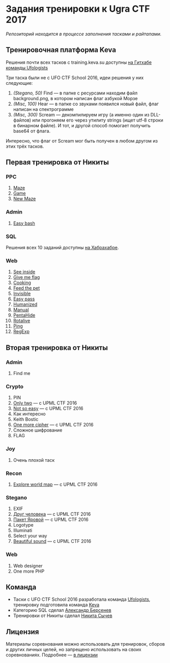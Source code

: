 # Задания тренировки к Ugra CTF 2017

*Репозиторий находится в процессе заполнения тасками и райтапами.*

## Тренировочная платформа Keva
Решения почти всех тасков с training.keva.su доступны [на Гитхабе команды Ufologists](https://github.com/ufologists/ufoctf-school-2016/)

Три таска были не с UFO CTF School 2016, идеи решения у них следующие:

1. *(Stegano, 50)* Find — в папке с ресурсами находим файл background.png, в котором написан флаг азбукой Морзе
2. *(Misc, 100)* Hear — в папке со звуками появился новый файл, флаг написан на спектрограмме
3. *(Misc, 300)* Scream — декомпилируем игру (а именно один из DLL-файлов) или прогоняем его через утилиту strings (ищет utf-8 строки в бинарном файле). И тот, и другой способ помогает получить base64 от флага.

Интересно, что флаг от Scream мог быть получен в любом другом из этих трёх тасков.

## Первая тренировка от Никиты

### PPC
1. [Maze](maze/)
2. [Game](airplane/)
3. [New Maze](newmaze/)

### Admin
1. [Easy bash](bash/)

### SQL
Решения всех 10 заданий доступны [на Хабрахабре](https://habrahabr.ru/post/253885/).

### Web
1. [See inside](seeinside/)
2. [Give me flag](givemeflag/)
3. [Cooking](cooking/)
4. [Feed the pet](feedthepet/)
5. [Invisible](invisible/)
6. [Easy pass](easypass/)
7. [Humanized](humanized/)
8. [Manual](manual/)
9. [PentaHide](pentahide/)
10. [Rotalive](rotalive/)
11. [Ping](ping/)
12. [RegExp](regexp/)

## Вторая тренировка от Никиты

### Admin

1. Find me

### Crypto

1. PIN
2. [Only two](https://github.com/ugractf/upmlctf-2016/tree/master/crypto100) — с UPML CTF 2016
3. [Not so easy](https://github.com/ugractf/upmlctf-2016/tree/master/crypto150) — с UPML CTF 2016
4. Как интересно
5. Keith Bostic
6. [One more cipher](https://github.com/ugractf/upmlctf-2016/blob/master/crypto300) — с UPML CTF 2016
7. Сложное шифрование
8. FLAG

### Joy

1. Очень плохой таск

### Recon

1. [Explore world map](https://github.com/ugractf/upmlctf-2016/blob/master/joy200) — с UPML CTF 2016

### Stegano

1. EXIF
2. [Друг человека](https://github.com/ugractf/upmlctf-2016/blob/master/stegano150) — с UPML CTF 2016
3. [Пакет Яровой](https://github.com/ugractf/upmlctf-2016/blob/master/stegano100) — с UPML CTF 2016
4. Logotype
5. Illuminati
6. Select your way
7. [Beautiful sound](https://github.com/ugractf/upmlctf-2016/blob/master/stegano400) — с UPML CTF 2016

### Web

1. Web designer
2. One more PHP

## Команда

* Таски с UFO CTF School 2016 разработала команда [Ufologists](https://github.com/ufologists), тренировку подготовила команда [Keva](https://ctftime.org/team/2980)
* Категорию SQL сделал [Александр Берсенев](https://github.com/alexbers)
* Тренировки от Никиты сделал [Никита Сычев](https://t.me/nsychev)

## Лицензия

Материалы соревнования можно использовать для тренировок, сборов и других личных целей, но запрещено использовать на своих соревнованиях. Подробнее — [в лицензии](LICENSE)

